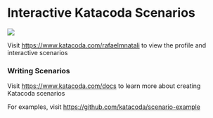 # Interactive Katacoda Scenarios

[![](http://shields.katacoda.com/katacoda/rafaelmnatali/count.svg)](https://www.katacoda.com/rafaelmnatali "Get your profile on Katacoda.com")

Visit https://www.katacoda.com/rafaelmnatali to view the profile and interactive scenarios

### Writing Scenarios
Visit https://www.katacoda.com/docs to learn more about creating Katacoda scenarios

For examples, visit https://github.com/katacoda/scenario-example
